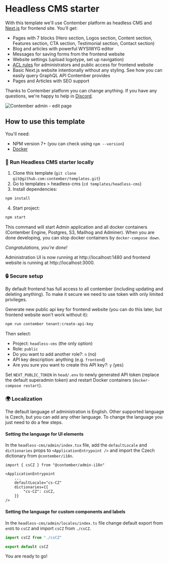 # Headless CMS starter

With this template we'll use Contember platform as headless CMS and [Next.js](https://nextjs.org/) for frontend site. You'll get:

- Pages with 7 blocks (Hero section, Logos section, Content section, Features section, CTA section, Testimonial section, Contact section)
- Blog and articles with powerful WYSIWYG editor
- Messages for saving forms from the frontend website
- Website settings (upload logotype, set up navigation)
- [ACL rules](https://docs.contember.com/schema/acl) for administrators and public access for frontend website
- Basic Next.js website intentionally without any styling. See how you can easily query GraphQL API Contember provides
- Pages and Articles with SEO support

Thanks to Contember platform you can change anything. If you have any questions, we're happy to help in [Discord](https://discord.com/invite/EkhsuAK2Fg).

![Contember admin - edit page](https://user-images.githubusercontent.com/176694/149993498-f3ce5901-2f6d-4b2d-bc2d-08bd12de6efa.png)

## How to use this template

You'll need:

- NPM version 7+ (you can check using `npm --version`)
- [Docker](https://docs.docker.com/get-docker/)

### 🚀 Run Headless CMS starter locally

1. Clone this template (`git clone git@github.com:contember/templates.git`)
2. Go to templates > headless-cms (`cd templates/headless-cms`)
3. Install dependencies:

```bash
npm install
```

4. Start project:

```bash
npm start
```

This command will start Admin application and all docker containers (Contember Engine, Postgres, S3, Mailhog and Adminer). When you are done developing, you can stop docker containers by `docker-compose down`.

_Congratulations, you're done!_

Administration UI is now running at http://localhost:1480 and frontend website is running at http://localhost:3000.

### 🔒 Secure setup

By default frontend has full access to all contember (including updating and deleting anything). To make it secure we need to use token with only limited privileges.

Generate new public api key for frontend website (you can do this later, but frontend website won't work without it):

```bash
npm run contember tenant:create-api-key
```

Then select:

- Project: `headless-cms` (the only option)
- Role: `public`
- Do you want to add another role?: `n` (no)
- API key description: anything (e.g. `frontend`)
- Are you sure you want to create this API key?: `y` (yes)

Set `NEXT_PUBLIC_TOKEN` in `head/.env` to newly generated API token (replace the default superadmin token) and restart Docker containers (`docker-compose restart`).

### 🌍 Localization

The default language of administration is English. Other supported language is Czech, but you can add any other language. To change the language you just need to do a few steps.

#### Setting the language for UI elements

In the `headless-cms/admin/index.tsx` file, add the `defaultLocale` and `dictionaries` props to `<ApplicationEntrypoint />` and import the Czech dictionary from `@contember/i18n`.

```tsx title="headless-cms/admin/index.tsx"
import { csCZ } from "@contember/admin-i18n"

<ApplicationEntrypoint
	...
	defaultLocale="cs-CZ"
	dictionaries={{
		"cs-CZ": csCZ,
	}}
/>
```

#### Setting the language for custom components and labels

In the `headless-cms/admin/locales/index.ts` file change default export from `enUS` to `csCZ` and import `csCZ` from `./csCZ`.

```ts title="headless-cms/admin/locales/index.ts"
import csCZ from "./csCZ"

export default csCZ
```

You are ready to go!
